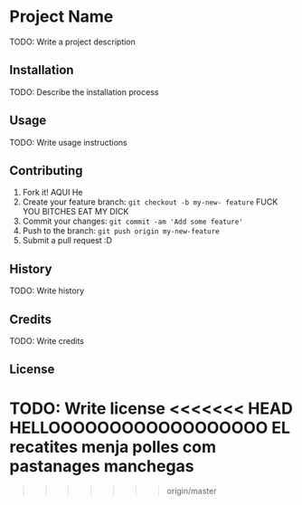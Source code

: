 # Project Name
TODO: Write a project description
## Installation
TODO: Describe the installation process
## Usage
TODO: Write usage instructions
## Contributing
1. Fork it!
AQUI He
2. Create your feature branch: `git checkout -b my-new-
feature`
FUCK YOU BITCHES EAT MY DICK
3. Commit your changes: `git commit -am 'Add some
feature'`
4. Push to the branch: `git push origin my-new-feature`
5. Submit a pull request :D
## History
TODO: Write history
## Credits
TODO: Write credits
## License
TODO: Write license
<<<<<<< HEAD
HELLOOOOOOOOOOOOOOOOOO
 EL recatites menja polles com pastanages manchegas
=======
>>>>>>> origin/master
